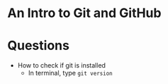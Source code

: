 # An Intro to Git and GitHub









# Questions

- How to check if git is installed
  - In terminal, type ``git version``
